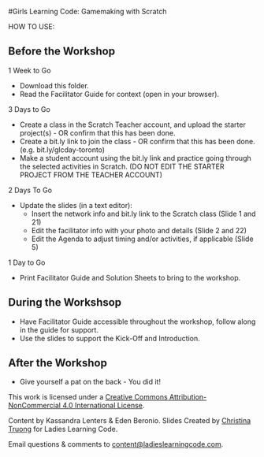 #Girls Learning Code: Gamemaking with Scratch

HOW TO USE:
## Before the Workshop
1 Week to Go

* Download this folder.
* Read the Facilitator Guide for context (open in your browser).

3 Days to Go

* Create a class in the Scratch Teacher account, and upload the starter project(s) - OR confirm that this has been done.
* Create a bit.ly link to join the class - OR confirm that this has been done. (e.g. bit.ly/glcday-toronto)
* Make a student account using the bit.ly link and practice going through the selected activities in Scratch. (DO NOT EDIT THE STARTER PROJECT FROM THE TEACHER ACCOUNT)

2 Days To Go

* Update the slides (in a text editor): 
    * Insert the network info and bit.ly link to the Scratch class (Slide 1 and 21)
    * Edit the facilitator info with your photo and details (Slide 2 and 22)
    * Edit the Agenda to adjust timing and/or activities, if applicable (Slide 5)
    
1 Day to Go

* Print Facilitator Guide and Solution Sheets to bring to the workshop.

## During the Workshsop
* Have Facilitator Guide accessible throughout the workshop, follow along in the guide for support.
* Use the slides to support the Kick-Off and Introduction.

## After the Workshop
* Give yourself a pat on the back - You did it! 




This work is licensed under a <a rel="license" href="http://creativecommons.org/licenses/by-nc/4.0/">Creative Commons Attribution-NonCommercial 4.0 International License</a>.

Content by Kassandra Lenters & Eden Beronio. Slides Created by [Christina Truong](http://twitter.com/christinatruong) for Ladies Learning Code.

Email questions & comments to <content@ladieslearningcode.com>.
